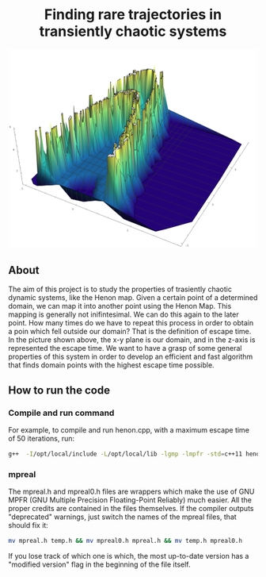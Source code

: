 <h1 align="center">Finding rare trajectories in transiently chaotic systems</h1>
<p align="center">
    <img width="500" alt="Henon Landscape" src="extra/colormap.png">
</p>

## About

The aim of this project is to study the properties of trasiently chaotic dynamic systems, like the Henon map. 
Given a certain point of a determined domain, we can map it into another point using the Henon Map. This mapping is generally not inifintesimal. We can do this again to the later point. How many times do we have to repeat this process in order to obtain a poin which fell outside our domain? That is the definition of escape time. In the picture shown above, the x-y plane is our domain, and in the z-axis is represented the escape time. We want to have a grasp of some general properties of this system in order to develop an efficient and fast algorithm that finds domain points with the highest escape time possible.

## How to run the code

### Compile and run command

For example, to compile and run henon.cpp, with a maximum escape time of 50 iterations, run:

```sh
g++  -I/opt/local/include -L/opt/local/lib -lgmp -lmpfr -std=c++11 henon.cpp -o henon -Wall ; ./henon 50
```

### mpreal

The mpreal.h and mpreal0.h files are wrappers which make the use of GNU MPFR (GNU Multiple Precision Floating-Point Reliably) much easier. All the proper credits are contained in the files themselves. If the compiler outputs "deprecated" warnings, just switch the names of the mpreal files, that should fix it:

```sh
mv mpreal.h temp.h && mv mpreal0.h mpreal.h && mv temp.h mpreal0.h
```

If you lose track of which one is which, the most up-to-date version has a "modified version" flag in the beginning of the file itself.


